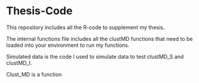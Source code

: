 ﻿# Thesis-Code

This repository includes all the R-code to supplement my thesis.

The internal functions file includes all the clustMD functions that need to be loaded into your environment to run my functions. 

Simulated data is the code I used to simulate data to test clustMD_S and clustMD_I.

Clust_MD is a function 
